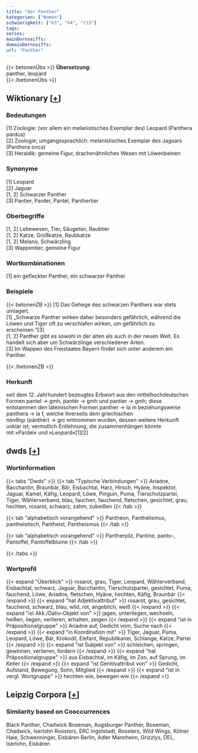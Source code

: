 ```yaml
---
title: "der Panther"
kategorien: ["Nomen"]
schwierigkeit: ["k3", "h4", "r13"]
tags:
series:
mainDornseiffs:
domainDornseiffs:
url: "Panther"
---
```


{{< betonenÜbs >}}
**Übersetzung:**  
panther, leopard  
{{< /betonenÜbs >}}

## Wiktionary [[+](https://de.wiktionary.org/wiki/Panther)]

### Bedeutungen
[1] Zoologie: (vor allem ein melanistisches Exemplar des) Leopard (Panthera pardus)  
[2] Zoologie; umgangssprachlich: melanistisches Exemplar des Jaguars (Panthera onca)  
[3] Heraldik: gemeine Figur, drachenähnliches Wesen mit Löwenbeinen  

### Synonyme
[1] Leopard  
[2] Jaguar  
[1, 2] Schwarzer Panther  
[3] Pantier, Parder, Pantel, Panthertier  

### Oberbegriffe
[1, 2] Lebewesen, Tier, Säugetier, Raubtier  
[1, 2] Katze, Großkatze, Raubkatze  
[1, 2] Melano, Schwärzling  
[3] Wappentier, gemeine Figur  

### Wortkombinationen
[1] ein gefleckter Panther, ein schwarzer Panther  

### Beispiele
{{< betonenZB >}}
[1] Das Gehege des schwarzen Panthers war stets umlagert.  
[1] „Schwarze Panther wirken daher besonders gefährlich, während die Löwen und Tiger oft zu verschlafen wirken, um gefährlich zu erscheinen.“[3]  
[1, 2] Panther gibt es sowohl in der alten als auch in der neuen Welt. Es handelt sich aber um Schwärzlinge verschiedener Arten.  
[3] Im Wappen des Freistaates Bayern findet sich unter anderem ein Panther.  

{{< /betonenZB >}}
### Herkunft
seit dem 12. Jahrhundert bezeugtes Erbwort aus den mittelhochdeutschen Formen pantel → gmh, pantēr → gmh und pantier → gmh; diese entstammen den lateinischen Formen panther → la m beziehungsweise panthera → la f, welche ihrerseits dem griechischen πάνθηρ (pánthēr) → grc entnommen wurden, dessen weitere Herkunft unklar ist; vermutlich Entlehnung, die zusammenhängen könnte mit »Pardel« und »Leopard«[1][2]  



## dwds [[+](https://www.dwds.de/wb/Panther)]

### Wortinformation
{{< tabs "Dwds" >}}
{{< tab "Typische Verbindungen" >}}
Ariadne, Bacchantin, Braunbär, Bär, Eisbachtal, Harz, Hirsch, Hyäne, Inspektor, Jaguar, Kamel, Käfig, Leopard, Löwe, Pinguin, Puma, Tierschutzpartei, Tiger, Wählerverband, blau, fauchen, fauchend, fletschen, gesichtet, grau, hechten, rosarot, schwarz, zahm, zubeißen
{{< /tab >}}

{{< tab "alphabetisch vorangehend" >}}
Pantheon, Panthelismus, pantheistisch, Pantheist, Pantheismus
{{< /tab >}}

{{< tab "alphabetisch vorangehend" >}}
Pantherpilz, Pantine, panto-, Pantoffel, Pantoffelblume
{{< /tab >}}

{{< /tabs >}}

### Wortprofil
{{< expand "Überblick" >}} rosarot, grau, Tiger, Leopard, Wählerverband, Eisbachtal, schwarz, Jaguar, Bacchantin, Tierschutzpartei, gesichtet, Puma, fauchend, Löwe, Ariadne, fletschen, Hyäne, hechten, Käfig, Braunbär {{< /expand >}}
{{< expand "hat Adjektivattribut" >}} rosarot, grau, gesichtet, fauchend, schwarz, blau, wild, rot, angeblich, weiß {{< /expand >}}
{{< expand "ist Akk./Dativ-Objekt von" >}} jagen, unterliegen, wechseln, heißen, liegen, verlieren, erhalten, zeigen {{< /expand >}}
{{< expand "ist in Präpositionalgruppe" >}} Ariadne auf, Gedicht vom, Suche nach {{< /expand >}}
{{< expand "in Koordination mit" >}} Tiger, Jaguar, Puma, Leopard, Löwe, Bär, Krokodil, Elefant, Republikaner, Schlange, Katze, Partei {{< /expand >}}
{{< expand "ist Subjekt von" >}} schleichen, springen, gewinnen, verlieren, fordern {{< /expand >}}
{{< expand "hat Präpositionalgruppe" >}} aus Eisbachtal, im Käfig, im Zoo, auf Sprung, im Keller {{< /expand >}}
{{< expand "ist Genitivattribut von" >}} Gedicht, Aufstand, Bewegung, Sohn, Mitglied {{< /expand >}}
{{< expand "ist in vergl. Wortgruppe" >}} hechten wie, bewegen wie {{< /expand >}}

## Leipzig Corpora [[+](https://corpora.uni-leipzig.de/en/res?word=Panther&corpusId=deu_newscrawl-public_2018)]


### Similarity based on Cooccurrences
Black Panther, Chadwick Boseman, Augsburger Panther, Boseman, Chadwick, Iserlohn Roosters, ERC Ingolstadt, Roosters, Wild Wings, Kölner Haie, Schwenninger, Eisbären Berlin, Adler Mannheim, Grizzlys, DEL, Iserlohn, Eisbären

